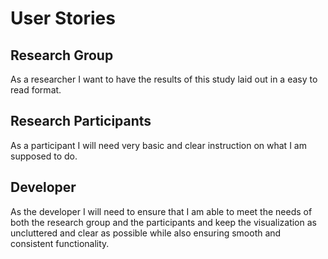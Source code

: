 # User Stories

## Research Group

As a researcher I want to have the results of this study laid out in a easy to read format.

## Research Participants

As a participant I will need very basic and clear instruction on what I am supposed to do.

## Developer

As the developer I will need to ensure that I am able to meet the needs of both the research group and the participants and keep the visualization as uncluttered and clear as possible while also ensuring smooth and consistent functionality.
